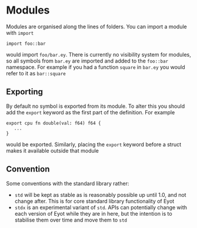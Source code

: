 # Modules

Modules are organised along the lines of folders. You can import a module with `import`

```
import foo::bar
```

would import `foo/bar.ey`. There is currently no visibility system for modules, so all symbols from `bar.ey` are imported and added to the `foo::bar` namespace. For example if you had a function `square` in `bar.ey` you would refer to it as `bar::square`

## Exporting

By default no symbol is exported from its module. To alter this you should add the `export` keyword as the first part of the definition. For example

```
export cpu fn double(val: f64) f64 {
   ...
}
```

would be exported. Similarly, placing the `export` keyword before a struct makes it available outside that module

## Convention

Some conventions with the standard library rather:

- `std` will be kept as stable as is reasonably possible up until 1.0, and not change after. This is for core standard library functionality of Eyot
- `stdx` is an experimental variant of `std`. APIs can potentially change with each version of Eyot while they are in here, but the intention is to stabilise them over time and move them to `std`
